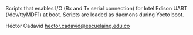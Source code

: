 
Scripts that enables I/O (Rx and Tx serial connection) for Intel Edison UART (/dev/ttyMDF1) at boot.
Scripts are loaded as daemons during Yocto boot.


Héctor Cadavid
hector.cadavid@escuelaing.edu.co
